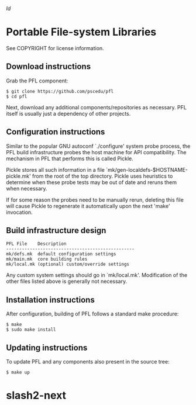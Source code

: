 $Id$

# Portable File-system Libraries

See COPYRIGHT for license information.

## Download instructions

Grab the PFL component:

	$ git clone https://github.com/pscedu/pfl
	$ cd pfl

Next, download any additional components/repositories as necessary.
PFL itself is usually just a dependency of other projects.

## Configuration instructions

Similar to the popular GNU autoconf `./configure' system probe
process, the PFL build infrastructure probes the host machine for API
compatibility.
The mechanism in PFL that performs this is called Pickle.

Pickle stores all such information in a file
`mk/gen-localdefs-$HOSTNAME-pickle.mk' from the root of the top
directory.
Pickle uses heuristics to determine when these probe tests may be out of
date and reruns them when necessary.

If for some reason the probes need to be manually rerun, deleting this
file will cause Pickle to regenerate it automatically upon the next
'make' invocation.

## Build infrastructure design

	PFL File	Description
	-------------------------------------------------
	mk/defs.mk	default configuration settings
	mk/main.mk	core building rules
	mk/local.mk	(optional) custom/override settings

Any custom system settings should go in `mk/local.mk'.
Modification of the other files listed above is generally not necessary.

## Installation instructions

After configuration, building of PFL follows a standard make procedure:

	$ make
	$ sudo make install

## Updating instructions

To update PFL and any components also present in the source tree:

	$ make up
# slash2-next
